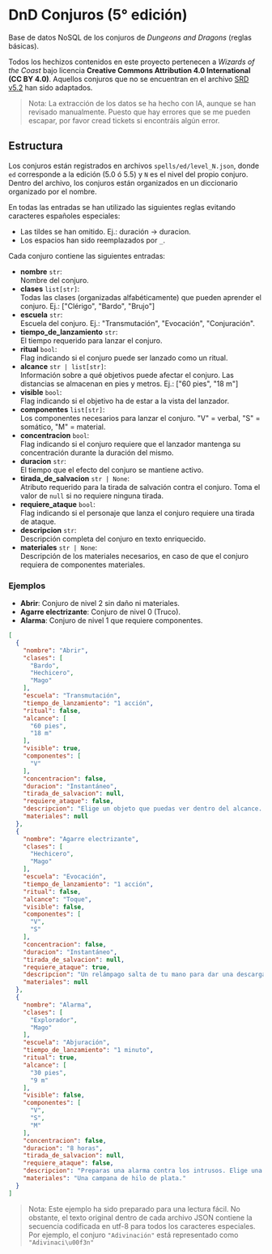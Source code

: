# DnD Conjuros (5° edición)

Base de datos NoSQL de los conjuros de _Dungeons and Dragons_ (reglas básicas).

Todos los hechizos contenidos en este proyecto pertenecen a _Wizards of the Coast_ bajo licencia **Creative Commons Attribution 4.0 International (CC BY 4.0)**.
Aquellos conjuros que no se encuentran en el archivo [SRD v5.2](https://media.dndbeyond.com/compendium-images/srd/5.2/SRD_CC_v5.2.pdf) han sido adaptados.

> Nota:
> La extracción de los datos se ha hecho con IA, aunque se han revisado manualmente.
> Puesto que hay errores que se me pueden escapar, por favor cread tickets si encontráis algún error.

## Estructura

Los conjuros están registrados en archivos `spells/ed/level_N.json`, donde `ed` corresponde a la edición (5.0 ó 5.5) y `N` es el nivel del propio conjuro.
Dentro del archivo, los conjuros están organizados en un diccionario organizado por el nombre.

En todas las entradas se han utilizado las siguientes reglas evitando caracteres españoles especiales:
 - Las tildes se han omitido. Ej.: duración -> duracion.
 - Los espacios han sido reemplazados por `_`.

Cada conjuro contiene las siguientes entradas:

- **nombre** `str`:<br>Nombre del conjuro.
- **clases** `list[str]`:<br>Todas las clases (organizadas alfabéticamente) que pueden aprender el conjuro. Ej.: ["Clérigo", "Bardo", "Brujo"]
- **escuela** `str`:<br>Escuela del conjuro. Ej.: "Transmutación", "Evocación", "Conjuración".
- **tiempo_de_lanzamiento** `str`:<br>El tiempo requerido para lanzar el conjuro.
- **ritual** `bool`:<br>Flag indicando si el conjuro puede ser lanzado como un ritual.
- **alcance** `str | list[str]`:<br>Información sobre a qué objetivos puede afectar el conjuro. Las distancias se almacenan en pies y metros. Ej.: ["60 pies", "18 m"]
- **visible** `bool`:<br>Flag indicando si el objetivo ha de estar a la vista del lanzador.
- **componentes** `list[str]`:<br>Los componentes necesarios para lanzar el conjuro. "V" = verbal, "S" = somático, "M" = material.
- **concentracion** `bool`:<br>Flag indicando si el conjuro requiere que el lanzador mantenga su concentración durante la duración del mismo.
- **duracion** `str`:<br>El tiempo que el efecto del conjuro se mantiene activo.
- **tirada_de_salvacion** `str | None`:<br>Atributo requerido para la tirada de salvación contra el conjuro. Toma el valor de `null` si no requiere ninguna tirada.
- **requiere_ataque** `bool`:<br>Flag indicando si el personaje que lanza el conjuro requiere una tirada de ataque.
- **descripcion** `str`:<br> Descripción completa del conjuro en texto enriquecido.
- **materiales** `str | None`:<br>Descripción de los materiales necesarios, en caso de que el conjuro requiera de componentes materiales.

### Ejemplos

- **Abrir**: Conjuro de nivel 2 sin daño ni materiales.
- **Agarre electrizante**: Conjuro de nivel 0 (Truco).
- **Alarma**: Conjuro de nivel 1 que requiere componentes.

```json
[
  {
    "nombre": "Abrir",
    "clases": [
      "Bardo",
      "Hechicero",
      "Mago"
    ],
    "escuela": "Transmutación",
    "tiempo_de_lanzamiento": "1 acción",
    "ritual": false,
    "alcance": [
      "60 pies",
      "18 m"
    ],
    "visible": true,
    "componentes": [
      "V"
    ],
    "concentracion": false,
    "duracion": "Instantáneo",
    "tirada_de_salvacion": null,
    "requiere_ataque": false,
    "descripcion": "Elige un objeto que puedas ver dentro del alcance. Este puede ser una puerta, una caja, un cofre, unas esposas, un candado o cualquier otro objeto que posea alguna manera, mágica o mundana, de impedir el acceso.<br>Un objetivo que esté cerrado mediante una cerradura normal o que esté atascado o atrancado se abre, desatasca o desatranca. Si el objeto tenía varios cerrojos, solo se desbloquea uno de ellos.<br>Si eliges un objetivo que está cerrado mediante <i>cerradura arcana<i>, este conjuro queda anulado durante 10 minutos, y durante este tiempo el objeto se puede abrir y cerrar con normalidad.<br>Cuando lanzas este conjuro, un fuerte golpe suena desde el objeto, audible desde 300 pies de distancia.",
    "materiales": null
  },
  {
    "nombre": "Agarre electrizante",
    "clases": [
      "Hechicero",
      "Mago"
    ],
    "escuela": "Evocación",
    "tiempo_de_lanzamiento": "1 acción",
    "ritual": false,
    "alcance": "Toque",
    "visible": false,
    "componentes": [
      "V",
      "S"
    ],
    "concentracion": false,
    "duracion": "Instantáneo",
    "tirada_de_salvacion": null,
    "requiere_ataque": true,
    "descripcion": "Un relámpago salta de tu mano para dar una descarga eléctrica a la criatura que intentas tocar. Haz un ataque de conjuro cuerpo a cuerpo contra el objetivo. Tienes ventaja en la tirada de ataque si la criatura lleva armadura de metal. Si impactas, el objetivo sufre 1d8 de daño de relámpago y no podrá llevar a cabo reacciones hasta el comienzo de su próximo turno.",
    "materiales": null
  },
  {
    "nombre": "Alarma",
    "clases": [
      "Explorador",
      "Mago"
    ],
    "escuela": "Abjuración",
    "tiempo_de_lanzamiento": "1 minuto",
    "ritual": true,
    "alcance": [
      "30 pies",
      "9 m"
    ],
    "visible": false,
    "componentes": [
      "V",
      "S",
      "M"
    ],
    "concentracion": false,
    "duracion": "8 horas",
    "tirada_de_salvacion": null,
    "requiere_ataque": false,
    "descripcion": "Preparas una alarma contra los intrusos. Elige una puerta, una ventana o una zona dentro del alcance que no sea mayor que un cubo de 6 m de lado. Hasta que el conjuro termine, una alarma te alertará siempre que una criatura toque la zona vigilada o entre en ella. Al lanzar el conjuro, puedes designar qué criaturas no activarán la alarma, que puede ser mental o sonora.<br><b>Alarma mental.</b> La alarma te avisará con un sonido dentro de tu mente si estás a 1.5 km o menos de la zona vigilada. Si estás dormido, te despertará.<br><b>Alarma sonora.</b> La alarma producirá el sonido de una campanilla durante 10 segundos, que será audible a 18 m o menos de la zona vigilada.",
    "materiales": "Una campana de hilo de plata."
  }
]
```

> Nota:
> Este ejemplo ha sido preparado para una lectura fácil.
> No obstante, el texto original dentro de cada archivo JSON contiene la secuencia codificada en utf-8 para todos los caracteres especiales.
> Por ejemplo, el conjuro `"Adivinación"` está representado como `"Adivinaci\u00f3n"`
